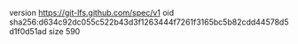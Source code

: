version https://git-lfs.github.com/spec/v1
oid sha256:d634c92dc055c522b43d3f1263444f7261f3165bc5b82cdd44578d5d1f0d51ad
size 590
